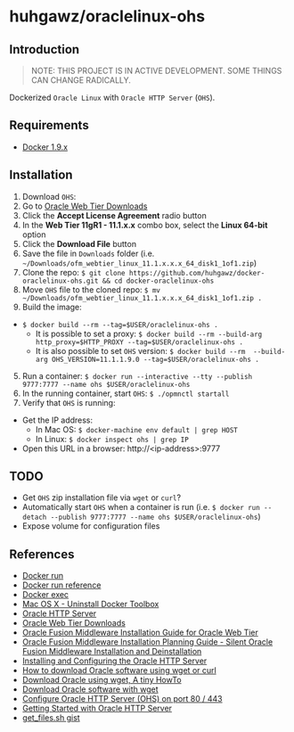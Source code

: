 # huhgawz/oraclelinux-ohs

## Introduction

> NOTE: THIS PROJECT IS IN ACTIVE DEVELOPMENT. SOME THINGS CAN CHANGE RADICALLY.

Dockerized `Oracle Linux` with `Oracle HTTP Server` (`OHS`).

## Requirements

- [Docker 1.9.x](http://docs.docker.com/engine/installation/mac/)

## Installation

1. Download `OHS`:
  1. Go to [Oracle Web Tier Downloads](http://www.oracle.com/technetwork/middleware/webtier/downloads/)
  2. Click the **Accept License Agreement** radio button
  3. In the **Web Tier 11gR1 - 11.1.x.x** combo box, select the **Linux 64-bit** option
  4. Click the **Download File** button
  5. Save the file in `Downloads` folder (i.e. `~/Downloads/ofm_webtier_linux_11.1.x.x.x_64_disk1_1of1.zip`)
2. Clone the repo: `$ git clone https://github.com/huhgawz/docker-oraclelinux-ohs.git && cd docker-oraclelinux-ohs`
3. Move `OHS` file to the cloned repo: `$ mv ~/Downloads/ofm_webtier_linux_11.1.x.x.x_64_disk1_1of1.zip .`
4. Build the image:
  - `$ docker build --rm --tag=$USER/oraclelinux-ohs .`
    - It is possible to set a proxy: `$ docker build --rm --build-arg http_proxy=$HTTP_PROXY --tag=$USER/oraclelinux-ohs .`
    - It is also possible to set `OHS` version: `$ docker build --rm  --build-arg OHS_VERSION=11.1.1.9.0 --tag=$USER/oraclelinux-ohs .`
5. Run a container: `$ docker run --interactive --tty --publish 9777:7777 --name ohs $USER/oraclelinux-ohs`
6. In the running container, start `OHS`: `$ ./opmnctl startall`
7. Verify that `OHS` is running:
  - Get the IP address:
    - In Mac OS: `$ docker-machine env default | grep HOST`
    - In Linux: `$ docker inspect ohs | grep IP`
  - Open this URL in a browser: http://\<ip-address\>:9777

## TODO

- Get `OHS` zip installation file via `wget` or `curl`?
- Automatically start `OHS` when a container is run (i.e. `$ docker run --detach --publish 9777:7777 --name ohs $USER/oraclelinux-ohs`)
- Expose volume for configuration files

## References

- [Docker run](https://docs.docker.com/reference/commandline/run/)
- [Docker run reference](https://docs.docker.com/reference/run/)
- [Docker exec](https://docs.docker.com/reference/commandline/exec/)
- [Mac OS X - Uninstall Docker Toolbox](http://docs.docker.com/engine/installation/mac/#uninstall-docker-toolbox)
- [Oracle HTTP Server](http://www.oracle.com/technetwork/middleware/webtier/overview/index.html#OHS)
- [Oracle Web Tier Downloads](http://www.oracle.com/technetwork/middleware/webtier/downloads/)
- [Oracle Fusion Middleware Installation Guide for Oracle Web Tier](https://docs.oracle.com/middleware/11119/webtier/install-ohs/toc.htm)
- [Oracle Fusion Middleware Installation Planning Guide - Silent Oracle Fusion Middleware Installation and Deinstallation](https://docs.oracle.com/middleware/11119/core/ASINS/silent_install.htm#ASINS235)
- [Installing and Configuring the Oracle HTTP Server](http://docs.oracle.com/html/E12405_15/wcadm_security_sso.htm#CEGEJJBE)
- [How to download Oracle software using wget or curl](http://www.pythian.com/blog/how-to-download-oracle-software-using-wget-or-curl/)
- [Download Oracle using wget, A tiny HowTo](http://nayyares.blogspot.com/2008/07/download-oracle-using-wget-tiny-howto.html)
- [Download Oracle software with wget](http://nayyares.blogspot.com/2008/07/download-oracle-using-wget-tiny-howto.html)
- [Configure Oracle HTTP Server (OHS) on port 80 / 443](http://onlineappsdba.com/index.php/2013/05/30/configure-oracle-http-server-ohs-on-port-80-443/)
- [Getting Started with Oracle HTTP Server](http://docs.oracle.com/cd/E16764_01/web.1111/e10144/getstart.htm#BEHFGCAE)
- [get_files.sh gist](https://gist.github.com/jpiwowar/6725209#file-get_files-sh)

